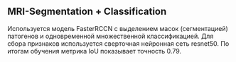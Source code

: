 ## MRI-Segmentation + Classification

Используется модель FasterRCCN с выделением масок (сегментацией) патогенов и одновременной множественной классификацией. Для сбора признаков используется сверточная нейронная сеть resnet50. По итогам обучения метрика IoU показывает точность 0.79. 

